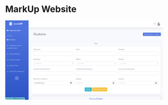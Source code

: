 # MarkUp Website

![Screenshot of a comment on a GitHub issue showing an image, added in the Markdown, of an Octocat smiling and raising a tentacle.](./static/img/main.png)
